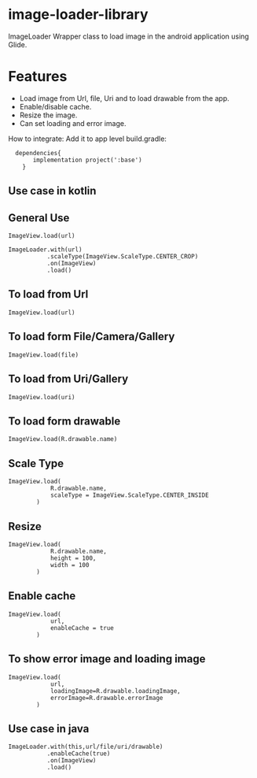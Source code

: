 # image-loader-library
ImageLoader
Wrapper class to load image in the android application using Glide.

# Features
- Load image from Url, file, Uri and to load drawable from the app.
- Enable/disable cache.
- Resize the image.
- Can set loading and error image.

How to integrate:
Add it to app level build.gradle:
```
  dependencies{
       implementation project(':base')
    }
```     
## Use case in kotlin
## General Use
```
ImageView.load(url)

ImageLoader.with(url)
           .scaleType(ImageView.ScaleType.CENTER_CROP)
           .on(ImageView)
           .load() 
```
## To load from Url
```
ImageView.load(url)
```
## To load form File/Camera/Gallery
```
ImageView.load(file)
```
## To load from Uri/Gallery
```
ImageView.load(uri)
```
## To load form drawable
```
ImageView.load(R.drawable.name)
```
## Scale Type
```
ImageView.load(
            R.drawable.name,
            scaleType = ImageView.ScaleType.CENTER_INSIDE
        )
```
## Resize
```
ImageView.load(
            R.drawable.name,
            height = 100,
            width = 100
        )
```
## Enable cache
```
ImageView.load(
            url,
            enableCache = true
        )
```
## To show error image and loading image
```
ImageView.load(
            url,
            loadingImage=R.drawable.loadingImage,
            errorImage=R.drawable.errorImage
        )
```
## Use case in java
```
ImageLoader.with(this,url/file/uri/drawable)
           .enableCache(true)
           .on(ImageView)
           .load() 
```

